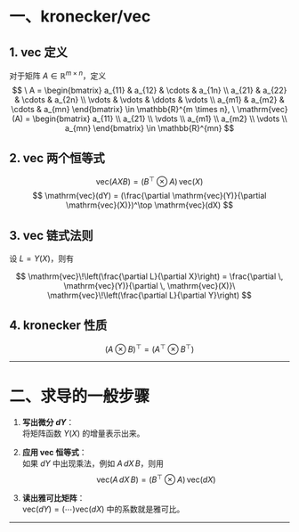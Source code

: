 # 一、kronecker/vec

## 1. vec 定义

对于矩阵 $A \in \mathbb{R}^{m \times n}$，定义
$$
\ A
= \begin{bmatrix}
a_{11} & a_{12} & \cdots & a_{1n} \\
a_{21} & a_{22} & \cdots & a_{2n} \\
\vdots & \vdots & \ddots & \vdots \\
a_{m1} & a_{m2} & \cdots & a_{mn}
\end{bmatrix} \in \mathbb{R}^{m \times n}, \
\mathrm{vec}(A) 
= \begin{bmatrix}
a_{11} \\ a_{21} \\ \vdots \\ a_{m1} \\
a_{m2} \\ \vdots \\ a_{mn}
\end{bmatrix} \in \mathbb{R}^{mn}
$$

## 2. vec 两个恒等式

$$
\mathrm{vec}(AXB) = (B^\top \otimes A) \, \mathrm{vec}(X)
$$
$$
\mathrm{vec}(dY) = (\frac{\partial \mathrm{vec}(Y)}{\partial \mathrm{vec}(X)})^\top \mathrm{vec}(dX)
$$

## 3. vec 链式法则
设 $L = Y(X)$，则有

$$
\mathrm{vec}\!\left(\frac{\partial L}{\partial X}\right)
= \frac{\partial \, \mathrm{vec}(Y)}{\partial \, \mathrm{vec}(X)}\
\mathrm{vec}\!\left(\frac{\partial L}{\partial Y}\right)
$$

## 4. kronecker 性质 

$$
(A \otimes B)^\top = (A^\top \otimes B^\top)
$$

---

# 二、求导的一般步骤

1. **写出微分 $dY$**：  
   将矩阵函数 $Y(X)$ 的增量表示出来。

2. **应用 vec 恒等式**：  
   如果 $dY$ 中出现乘法，例如 $A \, dX \, B$，则用  
   $$
   \mathrm{vec}(A \, dX \, B) = (B^\top \otimes A) \, \mathrm{vec}(dX)
   $$

3. **读出雅可比矩阵**：  
   $\mathrm{vec}(dY) = (\cdots) \mathrm{vec}(dX)$ 中的系数就是雅可比。

---